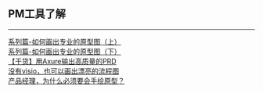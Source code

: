 ## PM工具了解

------

[系列篇-如何画出专业的原型图（上）](http://coffee.pmcaff.com/article/14053)
<br/>
[系列篇-如何画出专业的原型图（下）](http://coffee.pmcaff.com/article/1140312156599424/pmcaff?utm_source=search)
<br/>
[【干货】用Axure输出高质量的PRD](http://www.ipmtalk.com/article-detail/245.html)
<br/>
[没有visio，也可以画出漂亮的流程图](http://www.ipmtalk.com/article-detail/259.html)
<br/>
[产品经理，为什么必须要会手绘原型？](http://www.woshipm.com/pmd/1788230.html)
<br/>
